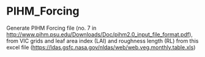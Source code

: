 # PIHM_Forcing
Generate PIHM Forcing file (no. 7 in http://www.pihm.psu.edu/Downloads/Doc/pihm2.0_input_file_format.pdf),
from VIC grids and leaf area index (LAI) and roughness length (RL) from this excel file (https://ldas.gsfc.nasa.gov/nldas/web/web.veg.monthly.table.xls)


